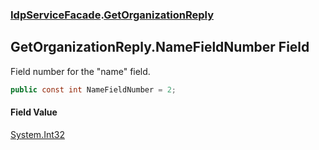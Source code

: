### [IdpServiceFacade](../index.md 'IdpServiceFacade').[GetOrganizationReply](index.md 'IdpServiceFacade\.GetOrganizationReply')

## GetOrganizationReply\.NameFieldNumber Field

Field number for the "name" field\.

```csharp
public const int NameFieldNumber = 2;
```

#### Field Value
[System\.Int32](https://learn.microsoft.com/en-us/dotnet/api/system.int32 'System\.Int32')